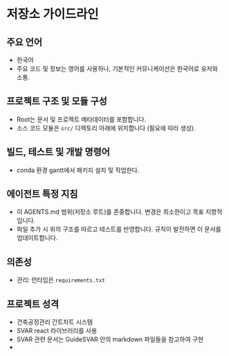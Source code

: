 # 저장소 가이드라인

## 주요 언어
- 한국어
- 주요 코드 및 정보는 영어를 사용하나, 기본적인 커뮤니케이션은 한국어로 유저와 소통.

## 프로젝트 구조 및 모듈 구성
- Root는 문서 및 프로젝트 메타데이터를 포함합니다.
- 소스 코드 모듈은 `src/` 디렉토리 아래에 위치합니다 (필요에 따라 생성).

## 빌드, 테스트 및 개발 명령어
- conda 환경 gantt에서 패키지 설치 및 작업한다.

## 에이전트 특정 지침
- 이 AGENTS.md 범위(저장소 루트)를 존중합니다. 변경은 최소한이고 목표 지향적입니다.
- 파일 추가 시 위의 구조를 따르고 테스트를 반영합니다. 규칙이 발전하면 이 문서를 업데이트합니다.

## 의존성
- 관리: 런타임은 `requirements.txt`

## 프로젝트 성격
- 건축공정관리 간트차트 시스템
- SVAR react 라이브러리를 사용
- SVAR 관련 문서는 GuideSVAR 안의 markdown 파일들을 참고하여 구현
- 
